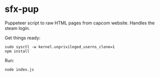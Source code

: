 # sfx-pup

Puppeteer script to raw HTML pages from capcom website. Handles the steam login.

Get things ready:

```
sudo sysctl -w kernel.unprivileged_userns_clone=1
npm install
```

Run:

```
node index.js
```

